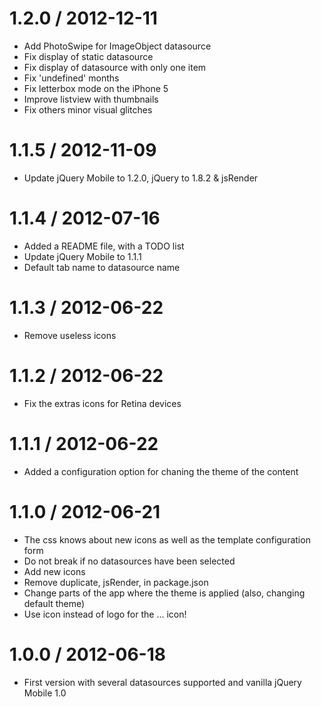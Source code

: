 
1.2.0 / 2012-12-11
==================

  * Add PhotoSwipe for ImageObject datasource
  * Fix display of static datasource
  * Fix display of datasource with only one item
  * Fix 'undefined' months
  * Fix letterbox mode on the iPhone 5
  * Improve listview with thumbnails
  * Fix others minor visual glitches

1.1.5 / 2012-11-09
==================

  * Update jQuery Mobile to 1.2.0, jQuery to 1.8.2 & jsRender

1.1.4 / 2012-07-16
==================

  * Added a README file, with a TODO list
  * Update jQuery Mobile to 1.1.1
  * Default tab name to datasource name

1.1.3 / 2012-06-22
==================

  * Remove useless icons

1.1.2 / 2012-06-22
==================

  * Fix the extras icons for Retina devices

1.1.1 / 2012-06-22
==================

  * Added a configuration option for chaning the theme of the content

1.1.0 / 2012-06-21
==================

  * The css knows about new icons as well as the template configuration form
  * Do not break if no datasources have been selected
  * Add new icons
  * Remove duplicate, jsRender, in package.json
  * Change parts of the app where the theme is applied (also, changing default theme)
  * Use icon instead of logo for the ... icon!

1.0.0 / 2012-06-18
==================

  * First version with several datasources supported and vanilla jQuery Mobile 1.0
